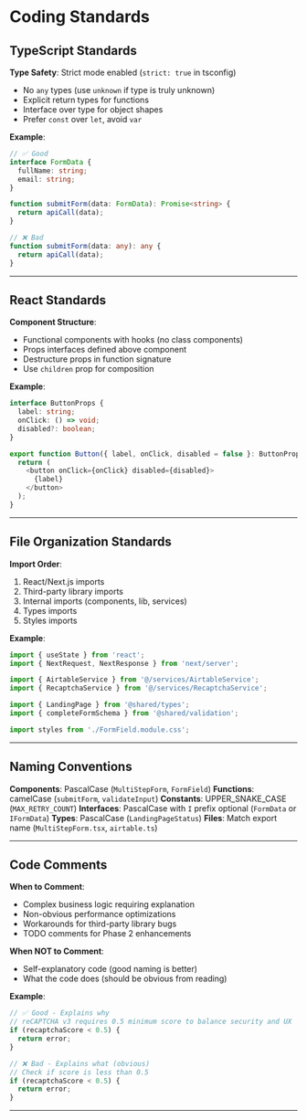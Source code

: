 # Coding Standards

## TypeScript Standards

**Type Safety**: Strict mode enabled (`strict: true` in tsconfig)
- No `any` types (use `unknown` if type is truly unknown)
- Explicit return types for functions
- Interface over type for object shapes
- Prefer `const` over `let`, avoid `var`

**Example**:
```typescript
// ✅ Good
interface FormData {
  fullName: string;
  email: string;
}

function submitForm(data: FormData): Promise<string> {
  return apiCall(data);
}

// ❌ Bad
function submitForm(data: any): any {
  return apiCall(data);
}
```

---

## React Standards

**Component Structure**:
- Functional components with hooks (no class components)
- Props interfaces defined above component
- Destructure props in function signature
- Use `children` prop for composition

**Example**:
```typescript
interface ButtonProps {
  label: string;
  onClick: () => void;
  disabled?: boolean;
}

export function Button({ label, onClick, disabled = false }: ButtonProps) {
  return (
    <button onClick={onClick} disabled={disabled}>
      {label}
    </button>
  );
}
```

---

## File Organization Standards

**Import Order**:
1. React/Next.js imports
2. Third-party library imports
3. Internal imports (components, lib, services)
4. Types imports
5. Styles imports

**Example**:
```typescript
import { useState } from 'react';
import { NextRequest, NextResponse } from 'next/server';

import { AirtableService } from '@/services/AirtableService';
import { RecaptchaService } from '@/services/RecaptchaService';

import { LandingPage } from '@shared/types';
import { completeFormSchema } from '@shared/validation';

import styles from './FormField.module.css';
```

---

## Naming Conventions

**Components**: PascalCase (`MultiStepForm`, `FormField`)
**Functions**: camelCase (`submitForm`, `validateInput`)
**Constants**: UPPER_SNAKE_CASE (`MAX_RETRY_COUNT`)
**Interfaces**: PascalCase with `I` prefix optional (`FormData` or `IFormData`)
**Types**: PascalCase (`LandingPageStatus`)
**Files**: Match export name (`MultiStepForm.tsx`, `airtable.ts`)

---

## Code Comments

**When to Comment**:
- Complex business logic requiring explanation
- Non-obvious performance optimizations
- Workarounds for third-party library bugs
- TODO comments for Phase 2 enhancements

**When NOT to Comment**:
- Self-explanatory code (good naming is better)
- What the code does (should be obvious from reading)

**Example**:
```typescript
// ✅ Good - Explains why
// reCAPTCHA v3 requires 0.5 minimum score to balance security and UX
if (recaptchaScore < 0.5) {
  return error;
}

// ❌ Bad - Explains what (obvious)
// Check if score is less than 0.5
if (recaptchaScore < 0.5) {
  return error;
}
```

---
